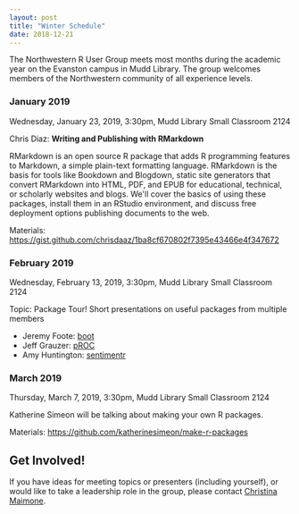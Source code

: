 ```yaml
---
layout: post
title: "Winter Schedule"
date: 2018-12-21
---
```


The Northwestern R User Group meets most months during the academic year on the Evanston campus in Mudd Library.  The group welcomes members of the Northwestern community of all experience levels. 

### January 2019

Wednesday, January 23, 2019, 3:30pm, Mudd Library Small Classroom 2124

Chris Diaz: **Writing and Publishing with RMarkdown**

RMarkdown is an open source R package that adds R programming features to Markdown, a simple plain-text formatting language. RMarkdown is the basis for tools like Bookdown and Blogdown, static site generators that convert RMarkdown into HTML, PDF, and EPUB for educational, technical, or scholarly websites and blogs. We'll cover the basics of using these packages, install them in an RStudio environment, and discuss free deployment options publishing documents to the web.

Materials: https://gist.github.com/chrisdaaz/1ba8cf670802f7395e43466e4f347672


### February 2019

Wednesday, February 13, 2019, 3:30pm, Mudd Library Small Classroom 2124

Topic: Package Tour!  Short presentations on useful packages from multiple members 

* Jeremy Foote: [boot](https://cran.r-project.org/web/packages/boot/index.html)
* Jeff Grauzer: [pROC](https://cran.r-project.org/web/packages/pROC/index.html)
* Amy Huntington: [sentimentr](https://github.com/trinker/sentimentr)



### March 2019

Thursday, March 7, 2019, 3:30pm, Mudd Library Small Classroom 2124

Katherine Simeon will be talking about making your own R packages.

Materials: https://github.com/katherinesimeon/make-r-packages


## Get Involved!

If you have ideas for meeting topics or presenters (including yourself), or would like to take a leadership role in the group, please contact [Christina Maimone](mailto:christina.maimone@northwestern.edu).
